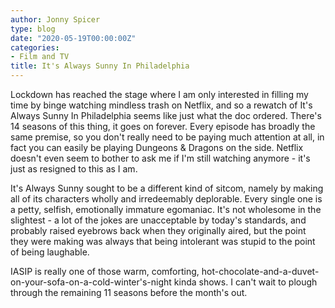 ```yaml
---
author: Jonny Spicer
type: blog
date: "2020-05-19T00:00:00Z"
categories:
- Film and TV
title: It's Always Sunny In Philadelphia
---
```

Lockdown has reached the stage where I am only interested in filling my time by binge watching mindless trash on Netflix,
and so a rewatch of It's Always Sunny In Philadelphia seems like just what the doc ordered. There's 14 seasons of this
thing, it goes on forever. Every episode has broadly the same premise, so you don't really need to be paying much
attention at all, in fact you can easily be playing Dungeons & Dragons on the side. Netflix doesn't even seem to bother
to ask me if I'm still watching anymore - it's just as resigned to this as I am.

It's Always Sunny sought to be a different kind of sitcom, namely by making all of its characters wholly and
irredeemably deplorable. Every single one is a petty, selfish, emotionally immature egomaniac. It's not wholesome
in the slightest - a lot of the jokes are unacceptable by today's standards, and probably raised eyebrows back
when they originally aired, but the point they were making was always that being intolerant was stupid to the point
of being laughable.

IASIP is really one of those warm, comforting, hot-chocolate-and-a-duvet-on-your-sofa-on-a-cold-winter's-night kinda
shows. I can't wait to plough through the remaining 11 seasons before the month's out.
